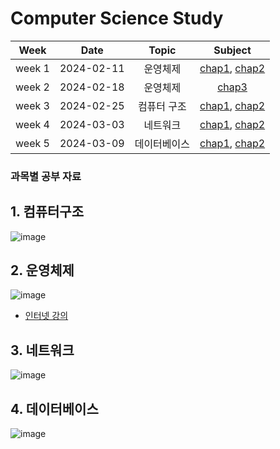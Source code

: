 # Computer Science Study


|  Week  |    Date    |  Topic  |                                                                                                  Subject                                                                                                  |
| :----: | :--------: | :------: | :--------------------------------------------------------------------------------------------------------------------------------------------------------------------------------------------------------: |
| week 1 | 2024-02-11 | 운영체제 | [chap1](https://github.com/yht0827/cs_study/blob/main/%EC%9A%B4%EC%98%81%EC%B2%B4%EC%A0%9C/chap1.md), [chap2](https://github.com/yht0827/cs_study/blob/main/%EC%9A%B4%EC%98%81%EC%B2%B4%EC%A0%9C/chap2.md) |
| week 2 | 2024-02-18 | 운영체제 |                                                    [chap3](https://github.com/yht0827/cs_study/blob/main/%EC%9A%B4%EC%98%81%EC%B2%B4%EC%A0%9C/chap3.md)                                                    |
| week 3 | 2024-02-25 |  컴퓨터 구조        | [chap1](https://github.com/yht0827/cs_study/blob/main/%EC%BB%B4%ED%93%A8%ED%84%B0%EA%B5%AC%EC%A1%B0/chap1.md), [chap2](https://github.com/yht0827/cs_study/blob/main/%EC%BB%B4%ED%93%A8%ED%84%B0%EA%B5%AC%EC%A1%B0/chap2.md)  |
| week 4 | 2024-03-03 | 네트워크 | [chap1](https://github.com/yht0827/cs_study/blob/main/%EB%84%A4%ED%8A%B8%EC%9B%8C%ED%81%AC/chap1.md), [chap2](https://github.com/yht0827/cs_study/blob/main/%EB%84%A4%ED%8A%B8%EC%9B%8C%ED%81%AC/chap2.md) |
| week 5 | 2024-03-09 | 데이터베이스 | [chap1](https://github.com/yht0827/cs_study/blob/main/%EB%8D%B0%EC%9D%B4%ED%84%B0%EB%B2%A0%EC%9D%B4%EC%8A%A4/chap1.md), [chap2](https://github.com/yht0827/cs_study/blob/main/%EB%8D%B0%EC%9D%B4%ED%84%B0%EB%B2%A0%EC%9D%B4%EC%8A%A4/chap2.md) |

### 과목별 공부 자료

## 1. 컴퓨터구조

![image](https://github.com/yht0827/cs_study/assets/35368554/350f88fb-5dce-42f4-bf29-1f2815abdfd1)

## 2. 운영체제

![image](https://github.com/yht0827/cs_study/assets/35368554/94f04417-2c20-44fb-9d08-ac426f46f634)

- [인터넷 강의](https://www.youtube.com/playlist?list=PLXvgR_grOs1DGFOeD792kHlRml0PhCe9l)

## 3. 네트워크

![image](https://github.com/yht0827/cs_study/assets/35368554/d86a7b86-57a6-4d72-aa8b-1757abb31cd2)

## 4. 데이터베이스

![image](https://github.com/yht0827/cs_study/assets/35368554/93802095-3976-4f2c-984e-d4d1c48e8fc0)
